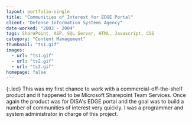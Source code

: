 ```yaml
---
layout: portfolio-single
title: "Communities of Interest for EDGE Portal"
client: "Defense Information Systems Agency"
date-worked: "2002 - 2004"
tags: SharePoint, ASP, SQL Server, HTML, Javascript, CSS
category: "Content Management"
thumbnail: "ts1.gif"
images:
  - url: "ts1.gif"
  - url: "ts2.gif"
  - url: "ts3.gif"
homepage: false
---
```

{:.led}
This was my first chance to work with a commercial-off-the-shelf product and it happened to be Microsoft Sharepoint Team Services. Once again the product was for DISA's EDGE portal and the goal was to build a number of communities of interest very quickly. I was a programmer and system administrator in charge of this project.
